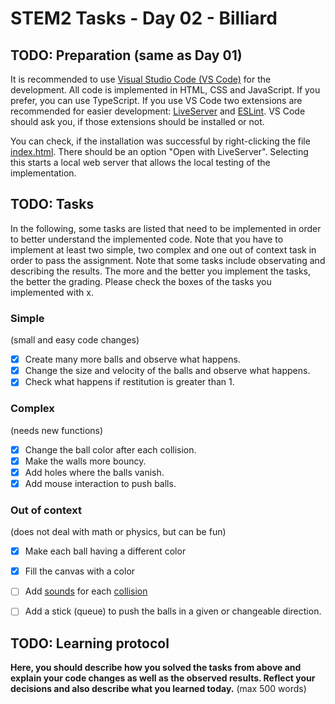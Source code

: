 # STEM2 Tasks - Day 02 - Billiard

## TODO: Preparation (same as Day 01)

It is recommended to use [Visual Studio Code (VS Code)](https://code.visualstudio.com/) for the development. All code is implemented in HTML, CSS and JavaScript. If you prefer, you can use TypeScript. If you use VS Code two extensions are recommended for easier development: [LiveServer](https://marketplace.visualstudio.com/items/?itemName=ritwickdey.LiveServer) and [ESLint](https://marketplace.visualstudio.com/items/?itemName=dbaeumer.vscode-eslint). VS Code should ask you, if those extensions should be installed or not.

You can check, if the installation was successful by right-clicking the file [index.html](index.html). There should be an option "Open with LiveServer". Selecting this starts a local web server that allows the local testing of the implementation.

## TODO: Tasks

In the following, some tasks are listed that need to be implemented in order to better understand the implemented code. Note that you have to implement at least two simple, two complex and one out of context task in order to pass the assignment. Note that some tasks include observating and describing the results. The more and the better you implement the tasks, the better the grading. Please check the boxes of the tasks you implemented with x.

### Simple

(small and easy code changes)

- [x] Create many more balls and observe what happens.
- [x] Change the size and velocity of the balls and observe what happens.
- [x] Check what happens if restitution is greater than $1$.

### Complex

(needs new functions)

- [x] Change the ball color after each collision.
- [x] Make the walls more bouncy.
- [x] Add holes where the balls vanish.
- [x] Add mouse interaction to push balls.

### Out of context

(does not deal with math or physics, but can be fun)

- [x] Make each ball having a different color
- [x] Fill the canvas with a color
- [ ] Add [sounds](https://pixabay.com/sound-effects/search/billiard/) for each [collision](https://developer.mozilla.org/en-US/docs/Web/API/Web_Audio_API)
- [ ] Add a stick (queue) to push the balls in a given or changeable direction.


## TODO: Learning protocol

**Here, you should describe how you solved the tasks from above and explain your code changes as well as the observed results. Reflect your decisions and also describe what you learned today.** (max 500 words)